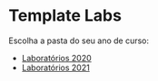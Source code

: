 # Template Labs

Escolha a pasta do seu ano de curso:

* [Laboratórios 2020](2020/)
* [Laboratórios 2021](2021/)
